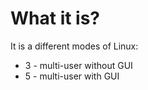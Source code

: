 # What it is?

It is a different modes of Linux:
- 3 - multi-user without GUI
- 5 - multi-user with GUI